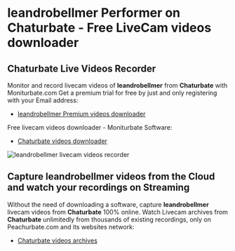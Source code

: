 # leandrobellmer Performer on Chaturbate - Free LiveCam videos downloader

## Chaturbate Live Videos Recorder

Monitor and record livecam videos of **leandrobellmer** from **Chaturbate** with Moniturbate.com
Get a premium trial for free by just and only registering with your Email address:
* [leandrobellmer Premium videos downloader](https://moniturbate.com/request-demo-licence-key.html)

Free livecam videos downloader - Moniturbate Software:
* [Chaturbate videos downloader](https://moniturbate.com/moniturbate-download-software.html)

![leandrobellmer livecam videos recorder](https://peachurnet.com/templates/moniturbate-software.png)


## Capture leandrobellmer videos from the Cloud and watch your recordings on Streaming

Without the need of downloading a software, capture **leandrobellmer** livecam videos from **Chaturbate** 100% online.
Watch Livecam archives from **Chaturbate** unlimitedly from thousands of existing recordings, only on Peachurbate.com and its websites network:
* [Chaturbate videos archives](https://peachurnet.com/)